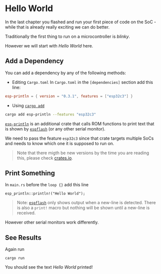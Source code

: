 # Hello World

In the last chapter you flashed and run your first piece of code on the SoC - while that is already really exciting we can do better.

Traditionally the first thing to run on a microcontroller is _blinky_.

However we will start with _Hello World_ here.

## Add a Dependency
You can add a dependency by any of the following methods:
- Editing `Cargo.toml`
In `Cargo.toml` in the `[dependencies]` section add this line:
```toml
esp-println = { version = "0.3.1", features = ["esp32c3"] }
```
- Using [`cargo add`]
```sh
cargo add esp-println --features "esp32c3"
```

[`esp-println`] is an additional crate that calls ROM functions to print text that is shown by [`espflash`] (or any other serial monitor).

We need to pass the feature `esp32c3` since that crate targets multiple SoCs and needs to know which one it is supposed to run on.

> Note that there migth be new versions by the time you are reading this, please check [crates.io].

## Print Something

In `main.rs` before the `loop {}` add this line
```rust,ignore
esp_println::println!("Hello World");
```

> Note: [`espflash`] only shows output when a new-line is detected. There is also a `print!` macro but nothing will be shown until a new-line is received.

However other serial monitors work differently.

## See Results

Again run
```shell
cargo run
```

You should see the text _Hello World_ printed!

[`espflash`]: https://github.com/esp-rs/espflash
[`esp-println`]: https://github.com/esp-rs/esp-println
[crates.io]: https://crates.io/crates/esp-println
[`cargo add`]: https://doc.rust-lang.org/cargo/commands/cargo-add.html
